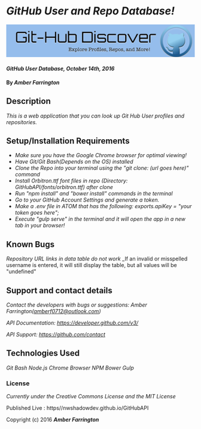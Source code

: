 # _GitHub User and Repo Database!_

![banner](https://github.com/NWShadowDev/GitHubAPI/blob/master/img/banner.png)


#### _GitHub User Database, October 14th, 2016_

#### By _**Amber Farrington**_

## Description

_This is a web application that you can look up Git Hub User profiles and repositories._

## Setup/Installation Requirements

* _Make sure you have the Google Chrome browser for optimal viewing!_
* _Have Git/Git Bash(Depends on the OS) installed_
* _Clone the Repo into your terminal using the "git clone: (url goes here)" command_
* _Install Orbitron.ttf font files in repo (Directory: GitHubAPI/fonts/orbitron.ttf) after clone_
* _Run "npm install" and "bower install" commands in the terminal_
* _Go to your GitHub Account Settings and generate a token._
* _Make a .env file in ATOM that has the following: exports.apiKey = "your token goes here";_
* _Execute "gulp serve" in the terminal and it will open the app in a new tab in your browser!_


## Known Bugs

_Repository URL links in data table do not work_
_If an invalid or misspelled username is entered, it will still display the table, but all values will be "undefined"

## Support and contact details

_Contact the developers with bugs or suggestions: Amber Farrington(amberf0712@outlook.com)_

_API Documentation: https://developer.github.com/v3/_

_API Support: https://github.com/contact_

## Technologies Used

_Git Bash_
_Node.js_
_Chrome Browser_
_NPM_
_Bower_
_Gulp_

### License

*Currently under the Creative Commons License and the MIT License*

Published Live : https//nwshadowdev.github.io/GitHubAPI

Copyright (c) 2016 **_Amber Farrington_**
